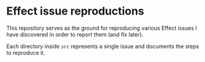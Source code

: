 # Effect issue reproductions

This repository serves as the ground for reproducing various Effect issues I have discovered in order to report them (and fix later).

Each directory inside `src` represents a single issue and documents the steps to reproduce it.

